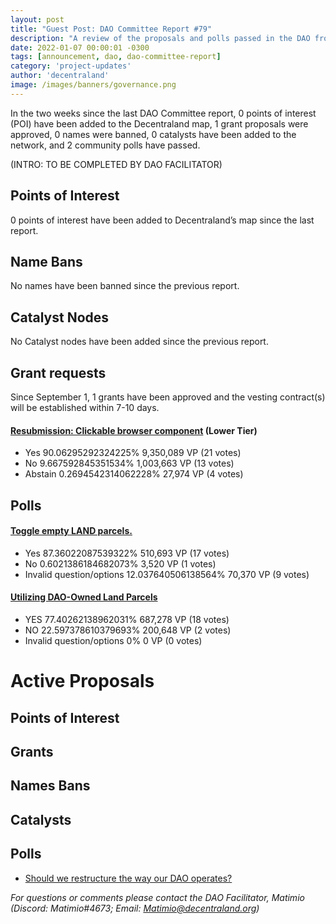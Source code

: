 ```yaml
---
layout: post
title: "Guest Post: DAO Committee Report #79"
description: "A review of the proposals and polls passed in the DAO from September 1 through September 15".
date: 2022-01-07 00:00:01 -0300
tags: [announcement, dao, dao-committee-report]
category: 'project-updates'
author: 'decentraland'
image: /images/banners/governance.png
---
```


In the two weeks since the last DAO Committee report, 0 points of interest (POI) have been added to the Decentraland map, 1 grant proposals were approved, 0 names were banned, 0 catalysts have been added to the network, and 2 community polls have passed.

(INTRO: TO BE COMPLETED BY DAO FACILITATOR)

## Points of Interest
0 points of interest have been added to Decentraland’s map since the last report.


## Name Bans

No names have been banned since the previous report.

## Catalyst Nodes
No Catalyst nodes have been added since the previous report.


## Grant requests
Since September 1, 1 grants have been approved and the vesting contract(s) will be established within 7-10 days.


#### [Resubmission: Clickable browser component](https://governance.decentraland.org/proposal/?id=bb21401e-6a10-4ba0-b397-43b4664e8b03) (Lower Tier)

* Yes 90.06295292324225% 9,350,089 VP (21 votes)
* No 9.667592845351534% 1,003,663 VP (13 votes)
* Abstain 0.2694542314062228% 27,974 VP (4 votes)


## Polls

#### [Toggle empty LAND parcels.](https://governance.decentraland.org/proposal/?id=2e35320d-b79f-4ffb-922b-f5d61f85c7fd)

* Yes  87.36022087539322% 510,693 VP (17 votes)
* No 0.6021386184682073% 3,520 VP (1 votes)
* Invalid question/options 12.037640506138564% 70,370 VP (9 votes)


#### [Utilizing DAO-Owned Land Parcels](https://governance.decentraland.org/proposal/?id=47f30b5e-cd74-417d-8d56-fb2a1ec5e77d)

* YES 77.40262138962031% 687,278 VP (18 votes)
* NO 22.597378610379693% 200,648 VP (2 votes)
* Invalid question/options 0% 0 VP (0 votes)



# Active Proposals

## Points of Interest


## Grants


## Names Bans


## Catalysts


## Polls

* [Should we restructure the way our DAO operates?](https://governance.decentraland.org/proposal/?id=1aee1cf5-52b6-4008-a729-15466c693e65)

*For questions or comments please contact the DAO Facilitator, Matimio (Discord: Matimio#4673; Email: [Matimio@decentraland.org](mailto:Matimio@decentraland.org))*